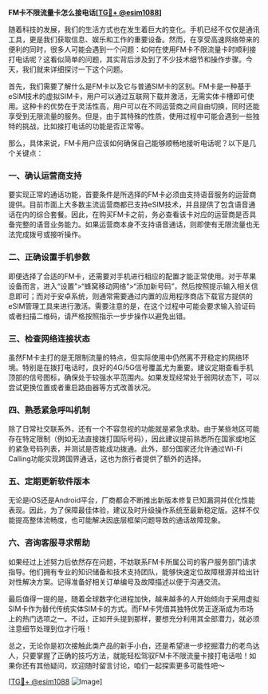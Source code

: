 **FM卡不限流量卡怎么接电话[[TG💪+ @esim1088](https://t.me/s/esim1088)]**

随着科技的发展，我们的生活方式也在发生着巨大的变化。手机已经不仅仅是通讯工具，更是我们获取信息、娱乐和工作的重要设备。然而，在享受高速网络带来的便利的同时，很多人可能会遇到一个问题：如何在使用FM卡不限流量卡时顺利接打电话呢？这看似简单的问题，其实背后涉及到了不少技术细节和操作步骤。今天，我们就来详细探讨一下这个问题。

首先，我们需要了解什么是FM卡以及它与普通SIM卡的区别。FM卡是一种基于eSIM技术的虚拟SIM卡，用户可以通过互联网下载并激活，无需实体卡槽即可使用。这种卡的优势在于灵活性高，用户可以在不同运营商之间自由切换，同时还能享受到无限流量的服务。但是，由于其特殊的性质，使用过程中可能会遇到一些独特的挑战，比如接打电话的功能是否正常等。

那么，具体来说，FM卡用户应该如何确保自己能够顺畅地接听电话呢？以下是几个关键点：

### **一、确认运营商支持**
要实现正常的通话功能，首要条件是所选择的FM卡必须由支持语音服务的运营商提供。目前市面上大多数主流运营商都已支持eSIM技术，并且提供了包含语音通话在内的综合套餐。因此，在购买FM卡之前，务必查看该卡对应的运营商是否具备完整的语音业务能力。如果运营商本身不支持语音通话，则即使有无限流量也无法完成拨号或接听操作。

### **二、正确设置手机参数**
即便选择了合适的FM卡，还需要对手机进行相应的配置才能正常使用。对于苹果设备而言，进入“设置”>“蜂窝移动网络”>“添加新号码”，然后按照提示输入相关信息即可；而对于安卓系统，则通常需要通过内置的应用程序商店下载官方提供的eSIM管理工具来进行激活。需要注意的是，在这个过程中可能会要求输入验证码或者扫描二维码，请严格按照指示一步步操作以避免出错。

### **三、检查网络连接状态**
虽然FM卡主打的是无限制流量的特点，但实际使用中仍然离不开稳定的网络环境。特别是在拨打电话时，良好的4G/5G信号覆盖尤为重要。建议定期查看手机顶部的信号图标，确保处于较强水平范围内。如果发现经常处于弱网状态下，可以尝试更换位置或者重启路由器等方式改善状况。

### **四、熟悉紧急呼叫机制**
除了日常社交联系外，还有一个不容忽视的功能就是紧急求助。由于某些地区可能存在特定限制（例如无法直接拨打国际号码），因此建议提前熟悉所在国家或地区的紧急号码列表，并测试是否能成功拨通。此外，部分国家还允许通过Wi-Fi Calling功能实现跨国界通话，这也为旅行者提供了额外的选择。

### **五、定期更新软件版本**
无论是iOS还是Android平台，厂商都会不断推出新版本修复已知漏洞并优化性能表现。因此，为了保障最佳体验，建议及时升级操作系统至最新稳定版。这样不仅能提高整体流畅度，也可能解决因底层框架问题导致的通话故障现象。

### **六、咨询客服寻求帮助**
如果经过上述努力后依然存在问题，不妨联系FM卡所属公司的客户服务部门请求指导。他们拥有专业的知识储备和技术支持团队，能够快速定位故障根源并给出针对性解决方案。记得准备好相关订单编号及故障描述以便于沟通交流。

最后值得一提的是，随着全球数字化进程加快，越来越多的人开始倾向于采用虚拟SIM卡作为替代传统实体SIM卡的方式。而FM卡凭借其独特优势正逐渐成为市场上的热门选项之一。不过，正如开头提到那样，要想充分利用其全部潜力，就必须注意细节处理到位才行哦！

总之，无论你是初次接触此类产品的新手小白，还是希望进一步挖掘潜力的老鸟达人，只要掌握了正确的技巧方法，就能轻松驾驭FM卡不限流量卡接打电话啦！如果你还有其他疑问，欢迎随时留言讨论，咱们一起探索更多可能性吧～

[[TG💪+ @esim1088](https://t.me/s/esim1088) ![Image](https://i.postimg.cc/4NQfJmqS/Snipaste-2025-05-13-00-14-12.png)]